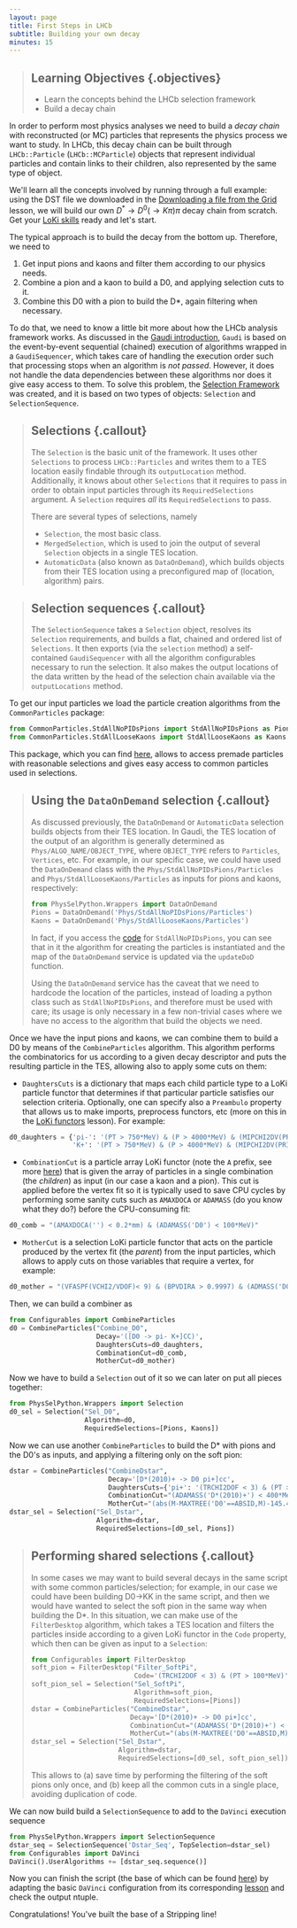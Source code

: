 ```yaml
---
layout: page
title: First Steps in LHCb
subtitle: Building your own decay
minutes: 15
---
```


> ## Learning Objectives {.objectives}
>
> * Learn the concepts behind the LHCb selection framework
> * Build a decay chain 

In order to perform most physics analyses we need to build a *decay chain* with reconstructed (or MC) particles that represents the physics process we want to study.
In LHCb, this decay chain can be built through `LHCb::Particle` (`LHCb::MCParticle`) objects that represent individual particles and contain links to their children, also represented by the same type of object.

We'll learn all the concepts involved by running through a full example:
using the DST file we downloaded in the [Downloading a file from the Grid](05-files-from-grid.html) lesson, we will build our own $D^*\rightarrow D^0(\rightarrow K \pi) \pi$ decay chain from scratch.
Get your [LoKi skills](https://lhcb.github.io/first-analysis-steps/06-loki-functors.html) ready and let's start.

The typical approach is to build the decay from the bottom up. Therefore, we need to

  1. Get input pions and kaons and filter them according to our physics needs.
  2. Combine a pion and a kaon to build a D0, and applying selection cuts to it.
  3. Combine this D0 with a pion to build the D*, again filtering when necessary.

To do that, we need to know a little bit more about how the LHCb analysis framework works.
As discussed in the [Gaudi introduction](01-davinci.html), `Gaudi` is based on the event-by-event sequential (chained) execution of algorithms wrapped in a `GaudiSequencer`, which takes care of handling the execution order such that processing stops when an algorithm is *not passed*.
However, it does not handle the data dependencies between these algorithms nor does it give easy access to them.
To solve this problem, the [Selection Framework](https://twiki.cern.ch/twiki/bin/view/LHCb/ParticleSelection) was created, and it is based on two types of objects: `Selection` and `SelectionSequence`.

> ## Selections {.callout}
> The `Selection` is the basic unit of the framework. It uses other `Selections` to process `LHCb::Particles` and writes them to a TES location easily findable through its `outputLocation` method. Additionally, it knows about other `Selections` that it requires to pass in order to obtain input particles through its `RequiredSelections` argument.
> A `Selection` requires *all* its `RequiredSelections` to pass.
>
> There are several types of selections, namely
>
> - `Selection`, the most basic class.
> - `MergedSelection`, which is used to join the output of several `Selection` objects in a single TES location.
> - `AutomaticData` (also known as `DataOnDemand`), which builds objects from their TES location using a preconfigured map of (location, algorithm) pairs.

> ## Selection sequences {.callout}
> The `SelectionSequence` takes a `Selection` object, resolves its `Selection` requirements, and builds a flat, chained and ordered list of `Selections`. It then exports (via the `selection` method) a self-contained `GaudiSequencer` with all the algorithm configurables necessary to run the selection.
> It also makes the output locations of the data written by the head of the selection chain available via the `outputLocations` method.

To get our input particles we load the particle creation algorithms from the `CommonParticles` package:

```python
from CommonParticles.StdAllNoPIDsPions import StdAllNoPIDsPions as Pions
from CommonParticles.StdAllLooseKaons import StdAllLooseKaons as Kaons
```

This package, which you can find [here](https://svnweb.cern.ch/trac/lhcb/browser/Stripping/trunk/Phys/CommonParticles/python/CommonParticles), allows to access premade particles with reasonable selections and gives easy access to common particles used in selections.

> ## Using the `DataOnDemand` selection {.callout}
> As discussed previously, the `DataOnDemand` or `AutomaticData` selection builds objects from their TES location.
> In Gaudi, the TES location of the output of an algorithm is generally determined as `Phys/ALGO_NAME/OBJECT_TYPE`, where `OBJECT_TYPE` refers to `Particles`, `Vertices`, etc.
> For example, in our specific case, we could have used the `DataOnDemand` class with the `Phys/StdAllNoPIDsPions/Particles` and `Phys/StdAllLooseKaons/Particles` as inputs for pions and kaons, respectively:
> 
> ```python
> from PhysSelPython.Wrappers import DataOnDemand
> Pions = DataOnDemand('Phys/StdAllNoPIDsPions/Particles')
> Kaons = DataOnDemand('Phys/StdAllLooseKaons/Particles')
> ```
>
> In fact, if you access the [code](https://svnweb.cern.ch/trac/lhcb/browser/Stripping/trunk/Phys/CommonParticles/python/CommonParticles/StdAllNoPIDsPions.py) for `StdAllNoPIDsPions`, you can see that in it the algorithm for creating the particles is instantiated and the map of the `DataOnDemand` service is updated via the `updateDoD` function.
>
> Using the `DataOnDemand` service has the caveat that we need to hardcode the location of the particles, instead of loading a python class such as `StdAllNoPIDsPions`, and therefore must be used with care;
> its usage is only necessary in a few non-trivial cases where we have no access to the algorithm that build the objects we need.


Once we have the input pions and kaons, we can combine them to build a D0 by means of the `CombineParticles` algorithm.
This algorithm performs the combinatorics for us according to a given decay descriptor and puts the resulting particle in the TES, allowing also to apply some cuts on them:

 - `DaughtersCuts` is a dictionary that maps each child particle type to a LoKi particle functor that determines if that particular particle satisfies our selection criteria. Optionally, one can specify also a `Preambulo` property that allows us to make imports, preprocess functors, etc (more on this in the [LoKi functors](https://lhcb.github.io/first-analysis-steps/06-loki-functors.html) lesson). For example:

```python
d0_daughters = {'pi-': '(PT > 750*MeV) & (P > 4000*MeV) & (MIPCHI2DV(PRIMARY) > 4)',
                'K+': '(PT > 750*MeV) & (P > 4000*MeV) & (MIPCHI2DV(PRIMARY) > 4)'}
```

 - `CombinationCut` is a particle array LoKi functor (note the `A` prefix, see more [here](https://twiki.cern.ch/twiki/bin/view/LHCb/LoKiHybridFilters#Particle_Array_Functors)) that is given the array of particles in a single combination (the *children*) as input (in our case a kaon and a pion). This cut is applied before the vertex fit so it is typically used to save CPU cycles by performing some sanity cuts such as `AMAXDOCA` or `ADAMASS` (do you know what they do?) before the CPU-consuming fit:
 
```python
d0_comb = "(AMAXDOCA('') < 0.2*mm) & (ADAMASS('D0') < 100*MeV)"
```
 
 - `MotherCut` is a selection LoKi particle functor that acts on the particle produced by the vertex fit (the *parent*) from the input particles, which allows to apply cuts on those variables that require a vertex, for example:

```python
d0_mother = "(VFASPF(VCHI2/VDOF)< 9) & (BPVDIRA > 0.9997) & (ADMASS('D0') < 70*MeV)"
```

Then, we can build a combiner as

```python
from Configurables import CombineParticles
d0 = CombineParticles("Combine_D0",
                      Decay='([D0 -> pi- K+]CC)',
                      DaughtersCuts=d0_daughters,
                      CombinationCut=d0_comb,
                      MotherCut=d0_mother)
```

Now we have to build a `Selection` out of it so we can later on put all pieces together:

```python
from PhysSelPython.Wrappers import Selection
d0_sel = Selection("Sel_D0",
                   Algorithm=d0,
                   RequiredSelections=[Pions, Kaons])
```

Now we can use another `CombineParticles` to build the D* with pions and the D0's as inputs, and applying a filtering only on the soft pion:

```python
dstar = CombineParticles("CombineDstar",
                         Decay='[D*(2010)+ -> D0 pi+]cc',
                         DaughtersCuts={'pi+': '(TRCHI2DOF < 3) & (PT > 100*MeV)'}
                         CombinationCut="(ADAMASS('D*(2010)+') < 400*MeV)",
                         MotherCut="(abs(M-MAXTREE('D0'==ABSID,M)-145.42) < 10*MeV) & (VFASPF(VCHI2/VDOF)< 9)")
dstar_sel = Selection("Sel_Dstar",
                      Algorithm=dstar,
                      RequiredSelections=[d0_sel, Pions])
```

> ## Performing shared selections {.callout}
> In some cases we may want to build several decays in the same script with some common particles/selection;
> for example, in our case we could have been building D0->KK in the same script, and then we would have wanted to select the soft pion in the same way when building the D*.
> In this situation, we can make use of the `FilterDesktop` algorithm, which takes a TES location and filters the particles inside according to a given LoKi functor in the `Code` property, which then can be given as input to a `Selection`:
> 
> ```python
> from Configurables import FilterDesktop
> soft_pion = FilterDesktop("Filter_SoftPi",
>                           Code='(TRCHI2DOF < 3) & (PT > 100*MeV)')
> soft_pion_sel = Selection("Sel_SoftPi",
>                           Algorithm=soft_pion,
>                           RequiredSelections=[Pions])
> dstar = CombineParticles("CombineDstar",
>                          Decay='[D*(2010)+ -> D0 pi+]cc',
>                          CombinationCut="(ADAMASS('D*(2010)+') < 400*MeV)",
>                          MotherCut="(abs(M-MAXTREE('D0'==ABSID,M)-145.42) < 10*MeV) & (VFASPF(VCHI2/VDOF)< 9)")
> dstar_sel = Selection("Sel_Dstar",
>                       Algorithm=dstar,
>                       RequiredSelections=[d0_sel, soft_pion_sel])
> ```
>
> This allows to (a) save time by performing the filtering of the soft pions only once, and (b) keep all the common cuts in a single place, avoiding duplication of code.


We can now build build a `SelectionSequence` to add to the `DaVinci` execution sequence

```python
from PhysSelPython.Wrappers import SelectionSequence
dstar_seq = SelectionSequence('Dstar_Seq', TopSelection=dstar_sel)
from Configurables import DaVinci
DaVinci().UserAlgorithms += [dstar_seq.sequence()]
```

Now you can finish the script (the base of which can be found [here](code/06-building-decays/build_decays.py)) by adapting the basic `DaVinci` configuration from its corresponding [lesson](09-minimal-dv-job.html) and check the output ntuple.

Congratulations! You've built the base of a Stripping line!
